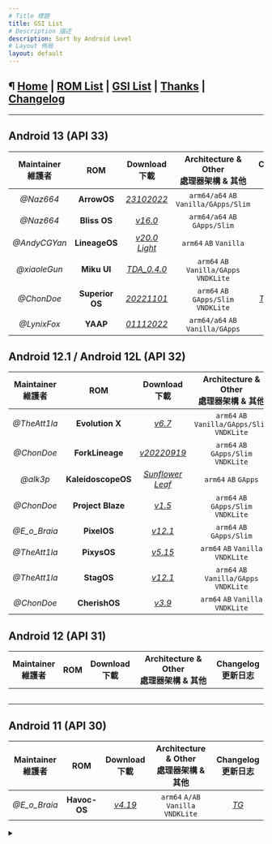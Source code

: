 ```yaml
---
# Title 標題
title: GSI List
# Description 描述
description: Sort by Android Level
# Layout 佈局
layout: default
---
```


¶ [Home](./) | [ROM List](./all-roms.md) | [GSI List](./dl-aoslevel.md) | [Thanks](./thanks.md) | [Changelog](./changelog.md)
---

---

Android 13 (API 33)
---

| Maintainer<br>維護者 |       ROM       |                       Download<br>下載                       | Architecture & Other<br>處理器架構 & 其他 |                    Changelog<br>更新日志                     |
| :------------------: | :-------------: | :----------------------------------------------------------: | :---------------------------------------: | :----------------------------------------------------------: |
|      *@Naz664*       |   **ArrowOS**   | [*23102022*](https://sourceforge.net/projects/gsi-projects/files/A13/ArrowOS/23102022/) |   `arm64/a64` `AB` `Vanilla/GApps/Slim`   |               [*TG*](https://t.me/naz_dev/144)               |
|      *@Naz664*       |  **Bliss OS**   | [*v16.0*](https://sourceforge.net/projects/gsi-projects/files/A13/BlissOS/v16.0/30102022/) |       `arm64/a64` `AB` `GApps/Slim`       |               [*TG*](https://t.me/naz_dev/154)               |
|     *@AndyCGYan*     |  **LineageOS**  | [*v20.0 Light*](https://sourceforge.net/projects/andyyan-gsi/files/lineage-20-light/) |          `arm64` `AB` `Vanilla`           |             [*TG*](https://t.me/treblegsis/1664)             |
|     *@xiaoleGun*     |   **Miku UI**   | [*TDA_0.4.0*](https://github.com/xiaoleGun/treble_build_miku/releases/tag/TDA_0.4.0) |  `arm64` `AB` `Vanilla/GApps` `VNDKLite`  | [*GitHub*](https://github.com/xiaoleGun/treble_build_miku/releases/tag/TDA_0.4.0) |
|      *@ChonDoe*      | **Superior OS** | [*20221101*](https://github.com/ChonDoit/treble_superior_patches/releases/tag/A13-v20221101) |   `arm64` `AB` `GApps/Slim` `VNDKLite`    | [*TG*](https://t.me/elranchodecornelio/189); [*GitHub*](https://github.com/ChonDoit/treble_superior_patches/releases/tag/A13-v20221016) |
|     *@LynixFox*      |    **YAAP**     | [*01112022*](https://sourceforge.net/projects/lynixgsiprojects/files/A13/YAAP/01112022/) |     `arm64/a64` `AB` `Vanilla/GApps`      |           [*TG*](https://t.me/lynixgsiupdates/23)            |

Android 12.1 / Android 12L (API 32)
---

| Maintainer<br>維護者 |        ROM         |                       Download<br>下載                       |  Architecture & Other<br>處理器架構 & 其他   |                    Changelog<br>更新日志                     |
| :------------------: | :----------------: | :----------------------------------------------------------: | :------------------------------------------: | :----------------------------------------------------------: |
|     *@TheAtt1la*     |  **Evolution X**   | [*v6.7*](https://sourceforge.net/projects/thegsis/files/Evolution-X/) | `arm64` `AB` `Vanilla/GApps/Slim` `VNDKLite` |             [*TG*](https://t.me/treblegsis/1660)             |
|      *@ChonDoe*      |  **ForkLineage**   | [*v20220919*](https://github.com/ChonDoit/treble_flos_patches/releases/tag/A12L) |     `arm64` `AB` `GApps/Slim` `VNDKLite`     | [*GitHub*](https://github.com/ChonDoit/treble_flos_patches/releases/tag/A12L) |
|       *@alk3p*       | **KaleidoscopeOS** | [*Sunflower Leaf*](https://kaleidoscope.ink/download.html?device=meowmobile/treble) |             `arm64` `AB` `GApps`             | [*Official*](https://kaleidoscope.ink/download.html?device=meowmobile/treble) |
|      *@ChonDoe*      | **Project Blaze**  | [*v1.5*](https://github.com/ChonDoit/treble_blaze_patches/releases/tag/A12L) |     `arm64` `AB` `GApps/Slim` `VNDKLite`     | [*GitHub*](https://github.com/ChonDoit/treble_blaze_patches/releases/tag/A12L) |
|     *@E_o_Braia*     |    **PixelOS**     | [*v12.1*](https://sourceforge.net/projects/braiagsi/files/PixelOS_12/) |          `arm64` `AB` `GApps/Slim`           |             [*TG*](https://t.me/treblegsis/1668)             |
|     *@TheAtt1la*     |    **PixysOS**     | [*v5.15*](https://sourceforge.net/projects/thegsis/files/PixysOS/) |      `arm64` `AB` `Vanilla` `VNDKLite`       |          [*TG*](https://t.me/android12begonia/1410)          |
|     *@TheAtt1la*     |     **StagOS**     | [*v12.1*](https://sourceforge.net/projects/thegsis/files/StagOS/) |   `arm64` `AB` `Vanilla/GApps` `VNDKLite`    |             [*TG*](https://t.me/treblegsis/1662)             |
|     *@ChonDoe*     |     **CherishOS**     | [*v3.9*](https://drive.google.com/uc?id=1y6IZLJPIoHMT0PWZFqhcC7Cf6g9-IFsZ&export=download) |   `arm64` `AB` `Vanilla` `VNDKLite`    |             [*TG*](https://t.me/android12begonia/1246)             |

Android 12 (API 31)
---

| Maintainer<br>維護者 | ROM  | Download<br>下載 | Architecture & Other<br>處理器架構 & 其他 | Changelog<br>更新日志 |
| :------------------: | :--: | :--------------: | :---------------------------------------: | :-------------------: |
|                      |      |                  |                                           |                       |
|                      |      |                  |                                           |                       |
|                      |      |                  |                                           |                       |
|                      |      |                  |                                           |                       |
|                      |      |                  |                                           |                       |

Android 11 (API 30)
---

| Maintainer<br>維護者 |     ROM      |                       Download<br>下載                       | Architecture & Other<br>處理器架構 & 其他 |         Changelog<br>更新日志         |
| :------------------: | :----------: | :----------------------------------------------------------: | :---------------------------------------: | :-----------------------------------: |
|     *@E_o_Braia*     | **Havoc-OS** | [*v4.19*](https://sourceforge.net/projects/braiagsi/files/HavocOS/4.19/) |    `arm64` `A/AB` `Vanilla` `VNDKLite`    | [*TG*](https://tx.me/treblegsis/1678) |



<details><summary></summary>
</details>
